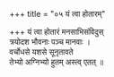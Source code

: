 +++
title = "०५ यं त्वा होतारम्"

+++
यं त्वा होतारं मनसाभिसंविदुस्  
त्रयोदश भौवनाः पञ्च मानवाः ।  
वर्चोधसे यशसे सूनृतावते  
तेभ्यो अग्निभ्यो हुतम् अस्त्व् एतत् ॥